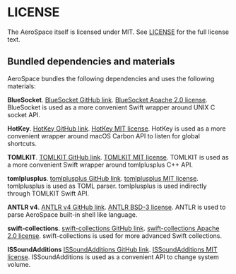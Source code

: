 # LICENSE

The AeroSpace itself is licensed under MIT. See [LICENSE](./LICENSE.txt) for the full license text.

## Bundled dependencies and materials

AeroSpace bundles the following dependencies and uses the following materials:

**BlueSocket**.
[BlueSocket GitHub link](https://github.com/Kitura/BlueSocket).
[BlueSocket Apache 2.0 license](./third-party-license/LICENSE-BlueSocket.txt).
BlueSocket is used as a more convenient Swift wrapper around UNIX C socket API.

**HotKey**.
[HotKey GitHub link](https://github.com/soffes/HotKey).
[HotKey MIT license](./third-party-license/LICENSE-HotKey.txt).
HotKey is used as a more convenient wrapper around macOS Carbon API to listen for global shortcuts.

**TOMLKIT**.
[TOMLKIT GitHub link](https://github.com/LebJe/TOMLKit).
[TOMLKIT MIT license](./third-party-license/LICENSE-TOMLKIT.txt).
TOMLKIT is used as a more convenient Swift wrapper around tomlplusplus C++ API.

**tomlplusplus**.
[tomlplusplus GitHub link](https://github.com/marzer/tomlplusplus).
[tomlplusplus MIT license](./third-party-license/LICENSE-tomlplusplus.txt).
tomlplusplus is used as TOML parser. tomlplusplus is used indirectly through TOMLKIT Swift API.

**ANTLR v4**.
[ANTLR v4 GitHub link](https://github.com/antlr/antlr4).
[ANTLR BSD-3 license](./third-party-license/LICENSE-antlr.txt).
ANTLR is used to parse AeroSpace built-in shell like language.

**swift-collections**.
[swift-collections GitHub link](https://github.com/apple/swift-collections).
[swift-collections Apache 2.0 license](./third-party-license/LICENSE-swift-collections.txt).
swift-collections is used for more advanced Swift collections.

**ISSoundAdditions**
[ISSoundAdditions GitHub link](https://github.com/InerziaSoft/ISSoundAdditions).
[ISSoundAdditions MIT license](./third-party-license/LICENSE-ISSoundAdditions.txt).
ISSoundAdditions is used as a convenient API to change system volume.
